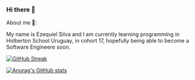 ### Hi there 👋


About me 🌱:

My name is Ezequiel Silva and I am currently learning programming in Holberton School Uruguay, in cohort 17, hopefully being able to become a Software Engineere soon.

[![GitHub Streak](https://github-readme-streak-stats.herokuapp.com/?user=ezesilva95)](https://git.io/streak-stats)

[![Anurag's GitHub stats](https://github-readme-stats.vercel.app/api?username=ezesilva95)](https://github.com/anuraghazra/github-readme-stats)
